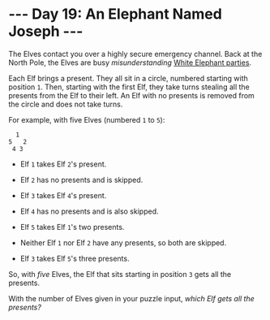 # --- Day 19: An Elephant Named Joseph ---

The Elves contact you over a highly secure emergency channel. Back at the North Pole, the Elves are busy *misunderstanding* [White Elephant parties](https://en.wikipedia.org/wiki/White_elephant_gift_exchange).

Each Elf brings a present. They all sit in a circle, numbered starting with position `1`. Then, starting with the first Elf, they take turns stealing all the presents from the Elf to their left.  An Elf with no presents is removed from the circle and does not take turns.

For example, with five Elves (numbered `1` to `5`):

```
  1
5   2
 4 3

```


 - Elf `1` takes Elf `2`'s present.

 - Elf `2` has no presents and is skipped.

 - Elf `3` takes Elf `4`'s present.

 - Elf `4` has no presents and is also skipped.

 - Elf `5` takes Elf `1`'s two presents.

 - Neither Elf `1` nor Elf `2` have any presents, so both are skipped.

 - Elf `3` takes Elf `5`'s three presents.


So, with *five* Elves, the Elf that sits starting in position `3` gets all the presents.

With the number of Elves given in your puzzle input, *which Elf gets all the presents?*

